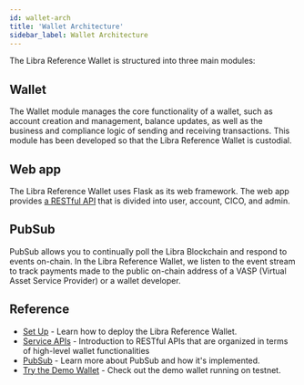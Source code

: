 ```yaml
---
id: wallet-arch
title: 'Wallet Architecture'
sidebar_label: Wallet Architecture
---
```


The Libra Reference Wallet is structured into three main modules: 



## Wallet

The Wallet module manages the core functionality of a wallet, such as account creation and management, balance updates, as well as the business and compliance logic of sending and receiving transactions. This module has been developed so that the Libra Reference Wallet is custodial.



## Web app

The Libra Reference Wallet uses Flask as its web framework. The web app provides [a RESTful API](service-api.md) that is divided into user, account, CICO, and admin. 



## PubSub

PubSub allows you to continually poll the Libra Blockchain and respond to events on-chain. In the Libra Reference Wallet, we listen to the event stream to track payments made to the public on-chain address of a VASP (Virtual Asset Service Provider) or a wallet developer. 



## Reference

* [Set Up](set-up-reference-wallet.md) - Learn how to deploy the Libra Reference Wallet.
* [Service APIs](service-api.md) - Introduction to RESTful APIs that are organized in terms of high-level wallet functionalities
* [PubSub](pubsub.md) - Learn more about PubSub and how it's implemented.
* [Try the Demo Wallet](public-demo-wallet.md) - Check out the demo wallet running on testnet. 

